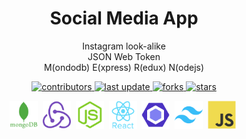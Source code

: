 <div align="center">
  <h1>Social Media App</h1>
  <p>
    Instagram look-alike
    <br/>
    JSON Web Token
     <br/>
   M(ondodb) E(xpress) R(edux) N(odejs)
  </p>
  <p>
  <a href="https://github.com/edegan-furb/SocialThingy/graphs/contributors">
    <img src="https://img.shields.io/github/contributors/edegan-furb/SocialThingy" alt="contributors" />
  </a>
  <a href="">
    <img src="https://img.shields.io/github/last-commit/edegan-furb/SocialThingy" alt="last update" />
  </a>
  <a href="https://github.com/edegan-furb/SocialThingy/network/members">
    <img src="https://img.shields.io/github/forks/edegan-furb/SocialThingy" alt="forks" />
  </a>
  <a href="https://github.com/edegan-furb/SocialThingy/stargazers">
    <img src="https://img.shields.io/github/stars/edegan-furb/SocialThingy" alt="stars" />
  </a>
</p>
<p>
<img src="https://github.com/devicons/devicon/blob/master/icons/mongodb/mongodb-plain-wordmark.svg" title="Mongodb"  alt="Mongodb" width="45" height="45"/>&nbsp;
<img src="https://github.com/devicons/devicon/blob/master/icons/redux/redux-original.svg" title="Redux" alt="Redux " width="45" height="45"/>&nbsp;
<img src="https://github.com/devicons/devicon/blob/master/icons/nodejs/nodejs-original.svg" title="NodeJS" alt="NodeJS" width="45" height="45"/>&nbsp;
<img src="https://github.com/devicons/devicon/blob/master/icons/react/react-original-wordmark.svg" title="React" alt="React" width="45" height="45"/>&nbsp;
<img src="https://github.com/devicons/devicon/blob/master/icons/eslint/eslint-original.svg" title="EsLint" alt="EsLint " width="45" height="45"/>&nbsp;
<img src="https://github.com/devicons/devicon/blob/master/icons/tailwindcss/tailwindcss-plain.svg" title="Tailwind" alt="Tailwind " width="45" height="45"/>&nbsp;
<img src="https://github.com/devicons/devicon/blob/master/icons/javascript/javascript-original.svg" title="Javascript" alt="Javascript " width="45" height="45"/>&nbsp;
</p>
</div>
